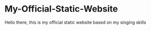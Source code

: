 # My-Official-Static-Website
Hello there, this is my official static website based on my singing skills